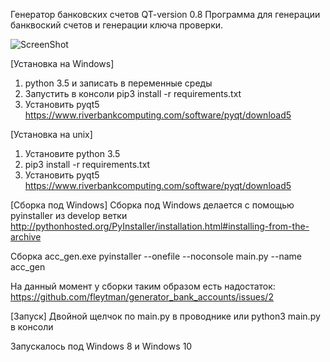 Генератор банковских счетов QT-version 0.8
Программа для генерации банквоский счетов и генерации ключа проверки.

![ScreenShot](http://savepic.org/8372535.png)

[Установка на Windows]
1) python 3.5 и записать в переменные среды
2) Запустить в консоли pip3 install -r requirements.txt
3) Установить pyqt5 https://www.riverbankcomputing.com/software/pyqt/download5

[Установка на unix]
1) Установите python 3.5
2) pip3 install -r requirements.txt
3) Установить pyqt5 https://www.riverbankcomputing.com/software/pyqt/download5

[Сборка под Windows]
Сборка под Windows делается с помощью pyinstaller из develop ветки http://pythonhosted.org/PyInstaller/installation.html#installing-from-the-archive

Сборка acc_gen.exe
pyinstaller --onefile --noconsole main.py --name acc_gen

На данный момент у сборки таким образом есть надостаток: https://github.com/fleytman/generator_bank_accounts/issues/2

[Запуск]
Двойной щелчок по main.py в проводнике или
python3 main.py в консоли

Запускалось под Windows 8 и Windows 10
